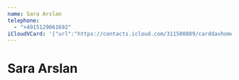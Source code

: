 ```yaml
---
name: Sara Arslan
telephone:
  - "+4915129061692"
iCloudVCard: '{"url":"https://contacts.icloud.com/311500889/carddavhome/card/34814BAB-6824-400E-B9A7-FB266C23FF9B.vcf","etag":"\"lud1i2oa\"","data":"BEGIN:VCARD\r\nVERSION:3.0\r\nFN:\r\nN:Arslan;Sara;;;\r\nUID:6909E1E0-365E-45F0-BD08-B27E742562C5\r\nPRODID:-//Apple Inc.//iOS 17.4.1//EN\r\nREV:2025-04-03T22:03:27Z\r\nORG:;\r\nTEL:+4915129061692\r\nEND:VCARD"}'
---
```

# Sara Arslan